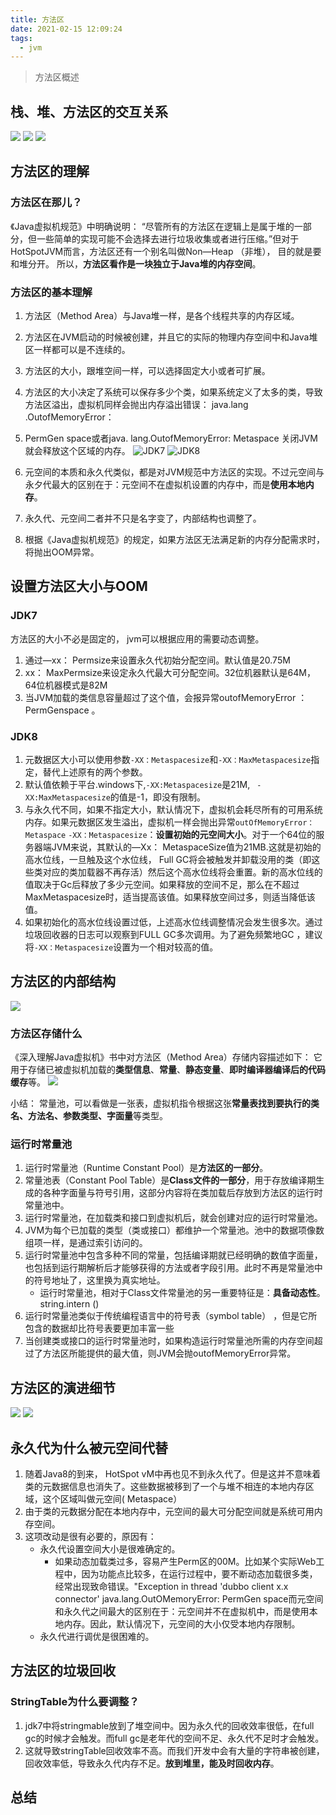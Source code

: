 ```yaml
---
title: 方法区
date: 2021-02-15 12:09:24
tags:
  - jvm
---
```


>方法区概述

## 栈、堆、方法区的交互关系
![](https://kuangstudy.oss-cn-beijing.aliyuncs.com/bbs/2021/02/24/kuangstudyba84ddc9-7949-4bf4-bc0d-3a0a4e9c44ea.png)
![](https://kuangstudy.oss-cn-beijing.aliyuncs.com/bbs/2021/02/25/kuangstudyc62aa589-9465-4866-bf1b-c2c8fd897974.jpg)
![](https://kuangstudy.oss-cn-beijing.aliyuncs.com/bbs/2021/02/25/kuangstudyb8a39844-e561-4e07-bff9-7170d0e45538.jpg)
## 方法区的理解
### 方法区在那儿？
《Java虚拟机规范》中明确说明： “尽管所有的方法区在逻辑上是属于堆的一部分，但一些简单的实现可能不会选择去进行垃圾收集或者进行压缩。”但对于HotSpotJVM而言，方法区还有一个别名叫做Non—Heap （非堆）， 目的就是要和堆分开。
所以，**方法区看作是一块独立于Java堆的内存空间**。

### 方法区的基本理解
1. 方法区（Method Area）与Java堆一样，是各个线程共享的内存区域。
2. 方法区在JVM启动的时候被创建，并且它的实际的物理内存空间中和Java堆区一样都可以是不连续的。
3. 方法区的大小，跟堆空间一样，可以选择固定大小或者可扩展。
4. 方法区的大小决定了系统可以保存多少个类，如果系统定义了太多的类，导致方法区溢出，虚拟机同样会抛出内存溢出错误： java.lang .OutofMemoryError：
5. PermGen space或者java. lang.OutofMemoryError: Metaspace 关闭JVM就会释放这个区域的内存。
![JDK7](https://kuangstudy.oss-cn-beijing.aliyuncs.com/bbs/2021/02/26/kuangstudy99ac8cb8-20cb-4c0a-99c6-aa373dac022d.png "JDK7")
![JDK8](https://kuangstudy.oss-cn-beijing.aliyuncs.com/bbs/2021/02/26/kuangstudy742d9bfb-6405-4ef9-b7fc-9e1e7705e073.png "JDK8")

1. 元空间的本质和永久代类似，都是对JVM规范中方法区的实现。不过元空间与永夕代最大的区别在于：元空间不在虚拟机设置的内存中，而是**使用本地内存**。
2. 永久代、元空间二者并不只是名字变了，内部结构也调整了。
3. 根据《Java虚拟机规范》的规定，如果方法区无法满足新的内存分配需求时，将抛出OOM异常。


## 设置方法区大小与OOM
### JDK7
方法区的大小不必是固定的， jvm可以根据应用的需要动态调整。

1. 通过—xx： Permsize来设置永久代初始分配空间。默认值是20.75M
2. xx： MaxPermsize来设定永久代最大可分配空间。32位机器默认是64M， 64位机器模式是82M
3. 当JVM加载的类信息容量超过了这个值，会报异常outofMemoryError ： PermGenspace 。

### JDK8
1. 元数据区大小可以使用参数`-XX：Metaspacesize`和`-XX：MaxMetaspacesize`指定，替代上述原有的两个参数。
2. 默认值依赖于平台.windows下,`-XX:Metaspacesize`是21M,  ` -XX:MaxMetaspacesize`的值是-1，即没有限制。
3. 与永久代不同，如果不指定大小，默认情况下，虚拟机会耗尽所有的可用系统内存。如果元数据区发生溢出，虚拟机一样会抛出异常`outOfMemoryError： Metaspace`  `-XX：Metaspacesize`：**设置初始的元空间大小**。对于一个64位的服务器端JVM来说，其默认的—Xx： MetaspaceSize值为21MB.这就是初始的高水位线，一旦触及这个水位线， Full GC将会被触发并卸载没用的类（即这些类对应的类加载器不再存活）然后这个高水位线将会重置。新的高水位线的值取决于Gc后释放了多少元空间。如果释放的空间不足，那么在不超过MaxMetaspacesize时，适当提高该值。如果释放空间过多，则适当降低该值。
4. 如果初始化的高水位线设置过低，上述高水位线调整情况会发生很多次。通过垃圾回收器的日志可以观察到FULL GC多次调用。为了避免频繁地GC ，建议将`-XX：Metaspacesize`设置为一个相对较高的值。

## 方法区的内部结构
![](https://kuangstudy.oss-cn-beijing.aliyuncs.com/bbs/2021/02/26/kuangstudy635ebea5-ee38-4e8d-900e-4925d56d2cb8.png)

### 方法区存储什么
《深入理解Java虚拟机》书中对方法区（Method Area）存储内容描述如下：
它用于存储已被虚拟机加载的**类型信息**、**常量**、**静态变量**、**即时编译器编译后的代码缓存**等。
![](https://kuangstudy.oss-cn-beijing.aliyuncs.com/bbs/2021/02/27/kuangstudy3f748773-3b32-4000-ab13-9728c32bc6e9.png)

小结：
常量池，可以看做是一张表，虚拟机指令根据这张**常量表找到要执行的类名、方法名、参数类型、字面量**等类型。

### 运行时常量池
1. 运行时常量池（Runtime Constant Pool）是**方法区的一部分**。
2. 常量池表（Constant Pool Table）是**Class文件的一部分**，用于存放编译期生成的各种字面量与符号引用，这部分内容将在类加载后存放到方法区的运行时常量池中。
3. 运行时常量池，在加载类和接口到虚拟机后，就会创建对应的运行时常量池。
4. JVM为每个已加载的类型（类或接口）都维护一个常量池。池中的数据项像数组项一样，是通过索引访问的。
5. 运行时常量池中包含多种不同的常量，包括编译期就已经明确的数值字面量，也包括到运行期解析后才能够获得的方法或者字段引用。此时不再是常量池中的符号地址了，这里换为真实地址。
	- 运行时常量池，相对于Class文件常量池的另一重要特征是：**具备动态性**。string.intern ()
6. 运行时常量池类似于传统编程语言中的符号表（symbol table） ，但是它所包含的数据却比符号表要更加丰富一些
7. 当创建类或接口的运行时常量池时，如果构造运行时常量池所需的内存空间超过了方法区所能提供的最大值，则JVM会抛outofMemoryError异常。

## 方法区的演进细节
![](https://kuangstudy.oss-cn-beijing.aliyuncs.com/bbs/2021/02/28/kuangstudyd1b2dd92-478d-4397-bd7a-f941b2f8dfeb.png)
![](https://kuangstudy.oss-cn-beijing.aliyuncs.com/bbs/2021/02/28/kuangstudy28b6b1ab-8c85-49d1-ba6c-fdf5d52dfdaa.png)

## 永久代为什么被元空间代替
1. 随着Java8的到来， HotSpot vM中再也见不到永久代了。但是这并不意味着类的元数据信息也消失了。这些数据被移到了一个与堆不相连的本地内存区域，这个区域叫做元空间( Metaspace）
2. 由于类的元数据分配在本地内存中，元空间的最大可分配空间就是系统可用内存空间。
3. 这项改动是很有必要的，原因有：
	- 永久代设置空间大小是很难确定的。
		- 如果动态加载类过多，容易产生Perm区的00M。比如某个实际Web工程中，因为功能点比较多，在运行过程中，要不断动态加载很多类，经常出现致命错误。"Exception in thread 'dubbo client x.x connector' java.lang.OutOMemoryError: PermGen space而元空间和永久代之间最大的区别在于：元空间并不在虚拟机中，而是使用本地内存。因此，默认情况下，元空间的大小仅受本地内存限制。
	- 永久代进行调优是很困难的。

## 方法区的垃圾回收
### StringTable为什么要调整？
1. jdk7中将stringmable放到了堆空间中。因为永久代的回收效率很低，在full gc的时候才会触发。而full gc是老年代的空间不足、永久代不足时才会触发。
2. 这就导致stringTable回收效率不高。而我们开发中会有大量的字符串被创建，回收效率低，导致永久代内存不足。**放到堆里，能及时回收内存**。

### 

## 总结
